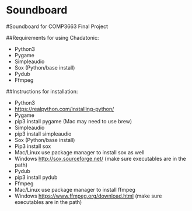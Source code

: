 # Soundboard
#Soundboard for COMP3663 Final Project

##Requirements for using Chadatonic:

- Python3
- Pygame
- Simpleaudio
- Sox (Python/base install)
- Pydub
- Ffmpeg

##Instructions for installation:

- Python3
 - https://realpython.com/installing-python/
- Pygame
 - pip3 install pygame (Mac may need to use brew)
- Simpleaudio
 - pip3 install simpleaudio
- Sox (Python/base install)
 -  Pip3 install sox
  - Mac/Linux use package manager to install sox as well
  - Windows http://sox.sourceforge.net/ (make sure executables are in the path)
- Pydub
 - pip3 install pydub
- Ffmpeg
 - Mac/Linux use package manager to install ffmpeg
 - Windows https://www.ffmpeg.org/download.html (make sure executables are in the path)
